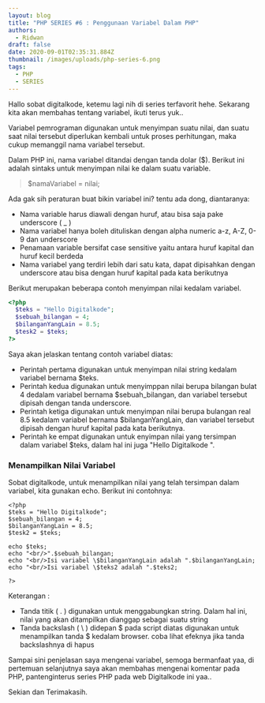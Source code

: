 ```yaml
---
layout: blog
title: "PHP SERIES #6 : Penggunaan Variabel Dalam PHP"
authors:
  - Ridwan
draft: false
date: 2020-09-01T02:35:31.884Z
thumbnail: /images/uploads/php-series-6.png
tags:
  - PHP
  - SERIES
---
```

Hallo sobat digitalkode, ketemu lagi nih di series terfavorit hehe. Sekarang kita akan membahas tentang variabel, ikuti terus yuk..

Variabel pemrograman digunakan untuk menyimpan suatu nilai, dan suatu saat nilai tersebut diperlukan kembali untuk proses perhitungan, maka cukup memanggil nama variabel tersebut.

Dalam PHP ini, nama variabel ditandai dengan tanda dolar ($). Berikut ini adalah sintaks untuk menyimpan nilai ke dalam suatu variable.

> $namaVariabel = nilai;

Ada gak sih peraturan buat bikin variabel ini? tentu ada dong, diantaranya:

* Nama variable harus diawali dengan huruf, atau bisa saja pake underscore ( _ )
* Nama variabel hanya boleh dituliskan dengan alpha numeric a-z, A-Z, 0-9 dan underscore
* Penamaan variable bersifat case sensitive yaitu antara huruf kapital dan huruf kecil berdeda
* Nama variabel yang terdiri lebih dari satu kata, dapat dipisahkan dengan underscore atau bisa dengan huruf kapital pada kata berikutnya

Berikut merupakan beberapa contoh menyimpan nilai kedalam variabel.

```php
<?php
  $teks = "Hello Digitalkode";
  $sebuah_bilangan = 4;
  $bilanganYangLain = 8.5;
  $tesk2 = $teks;
?>
```

Saya akan jelaskan tentang contoh variabel diatas:

* Perintah pertama digunakan untuk menyimpan nilai string kedalam variabel bernama $teks.
* Perintah kedua digunakan untuk menyimppan nilai berupa bilangan bulat 4 dedalam variabel bernama $sebuah_bilangan, dan variabel tersebut dipisah dengan tanda underscore.
* Perintah ketiga digunakan untuk menyimpan nilai berupa bulangan real 8.5 kedalam variabel bernama $bilanganYangLain, dan variabel tersebut dipisah dengan huruf kapital pada kata berikutnya.
* Perintah ke empat digunakan untuk enyimpan nilai yang tersimpan dalam variabel $teks, dalam hal ini juga "Hello Digitalkode ".

### Menampilkan Nilai Variabel

Sobat digitalkode, untuk menampilkan nilai yang telah tersimpan dalam variabel, kita gunakan echo.  Berikut ini contohnya:

```phtml
<?php
$teks = "Hello Digitalkode";
$sebuah_bilangan = 4;
$bilanganYangLain = 8.5;
$tesk2 = $teks;

echo $teks;
echo "<br/>".$sebuah_bilangan;
echo "<br/>Isi variabel \$bilanganYangLain adalah ".$bilanganYangLain;
echo "<br/>Isi variabel \$teks2 adalah ".$teks2;

?>
```

Keterangan :

* Tanda titik ( . ) digunakan untuk menggabungkan string. Dalam hal ini, nilai yang akan ditampilkan dianggap sebagai suatu string
* Tanda backslash ( \ ) didepan $ pada script diatas digunakan untuk menampilkan tanda $ kedalam browser. coba lihat efeknya jika tanda backslashnya di hapus

Sampai sini penjelasan saya mengenai variabel, semoga bermanfaat yaa, di pertemuan selanjutnya saya akan membahas mengenai komentar pada PHP, pantenginterus series PHP pada web Digitalkode ini yaa..

Sekian dan Terimakasih.